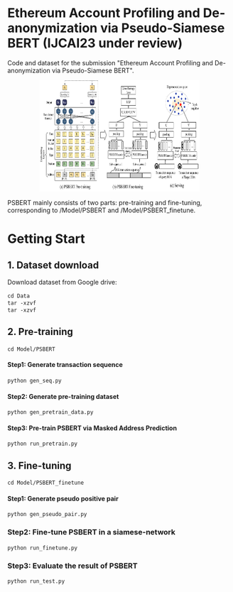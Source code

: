 
# Ethereum Account Profiling and De-anonymization via Pseudo-Siamese BERT (IJCAI23 under review)

Code and dataset for the submission "Ethereum Account Profiling and De-anonymization via Pseudo-Siamese BERT".


<div align=center><img width="360" height="250" src="https://github.com/PSBERTAuthor/PSBERT/blob/master/materials/framework.pdf"/></div>


PSBERT mainly consists of two parts: pre-training and fine-tuning, corresponding to /Model/PSBERT and /Model/PSBERT_finetune.

# Getting Start

##  1. Dataset download
Download dataset from Google drive:
``` 
cd Data
tar -xzvf 
tar -xzvf 
``` 

## 2. Pre-training
``` 
cd Model/PSBERT
``` 
#### Step1: Generate transaction sequence
``` 
python gen_seq.py
``` 
#### Step2: Generate pre-training dataset
``` 
python gen_pretrain_data.py
``` 
#### Step3: Pre-train PSBERT via Masked Address Prediction
``` 
python run_pretrain.py
``` 

## 3. Fine-tuning
``` 
cd Model/PSBERT_finetune
``` 
#### Step1: Generate pseudo positive pair
``` 
python gen_pseudo_pair.py
``` 
### Step2: Fine-tune PSBERT in a siamese-network
``` 
python run_finetune.py
``` 
### Step3: Evaluate the result of PSBERT
``` 
python run_test.py
``` 